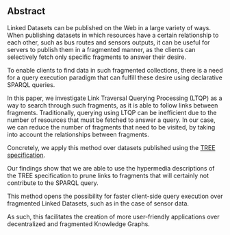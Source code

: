 ## Abstract
<!-- Context      -->
Linked Datasets can be published on the Web in a large variety of ways.
When publishing datasets in which resources have a certain relationship to each other,
such as bus routes and sensors outputs,
it can be useful for servers to publish them in a fragmented manner,
as the clients can selectively fetch only specific fragments to answer their desire.
<!-- Need         -->
To enable clients to find data in such fragmented collections,
there is a need for a query execution paradigm that can fulfill these desire using declarative SPARQL queries.
<!-- Task         -->
In this paper, we investigate Link Traversal Querying Processing (LTQP) as a way to search through such fragments,
as it is able to follow links between fragments.
Traditionally, querying using LTQP can be inefficient due to the number of resources that must be fetched to answer a query.
In our case, we can reduce the number of fragments that need to be visited,
by taking into account the relationships between fragments.
<!-- Object       -->
Concretely, we apply this method over datasets published using the [TREE specification](https://treecg.github.io/specification/).
<!-- Findings     -->
Our findings show that we are able to use the hypermedia descriptions of the TREE specification
to prune links to fragments that will certainly not contribute to the SPARQL query.
<!-- Conclusion   -->
This method opens the possibility for faster client-side query execution over fragmented Linked Datasets,
such as in the case of sensor data.
<!-- Perspectives -->
As such, this facilitates the creation of more user-friendly applications over decentralized and fragmented Knowledge Graphs.

